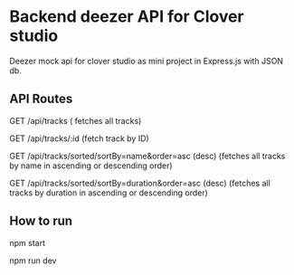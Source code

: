 
# Backend deezer API for Clover studio
Deezer mock api for clover studio as mini project in Express.js with JSON db.

## API Routes

GET /api/tracks  ( fetches all tracks)

GET /api/tracks/:id (fetch track by ID)

GET /api/tracks/sorted/sortBy=name&order=asc (desc) (fetches all tracks by name in ascending or descending order)

GET /api/tracks/sorted/sortBy=duration&order=asc (desc) (fetches all tracks by duration in ascending or descending order)


## How to run

npm start

npm run dev


